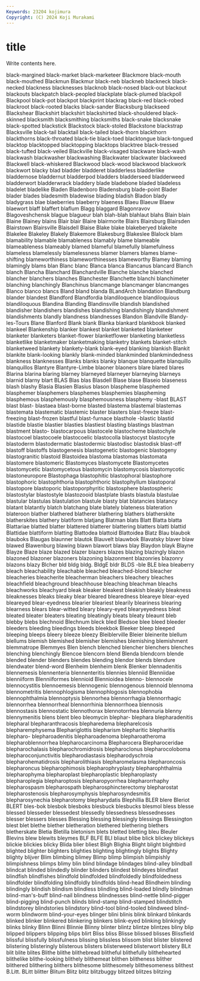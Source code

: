 ```yaml
---
Keywords: 23204 kojimura
Copyright: (C) 2024 Koji Murakami
---
```


# title

Write contents here.



 black-margined black-market black-marketeer Blackmore black-mouth
black-mouthed Blackmun Blackmur black-neb blackneb blackneck black-necked blackness blacknesses blacknob
black-nosed black-out blackout blackouts blackpatch black-peopled blackplate black-plumed blackpoll Blackpool
black-pot blackpot blackprint blackrag black-red black-robed blackroot black-rooted blacks black-sander
Blacksburg blackseed Blackshear Blackshirt blackshirt blackshirted black-shouldered black-skinned blacksmith blacksmithing
blacksmiths black-snake blacksnake black-spotted blackstick Blackstock black-stoled Blackstone blackstrap Blacksville
black-tail blacktail black-tailed black-thorn blackthorn blackthorns black-throated black-tie black-toed blacktongue
black-tongued blacktop blacktopped blacktopping blacktops blacktree black-tressed black-tufted black-veiled Blackville
black-visaged blackware black-wash blackwash blackwasher blackwashing Blackwater blackwater blackweed Blackwell
black-whiskered Blackwood black-wood blackwood blackwork blackwort blacky blad bladder bladderet
bladderless bladderlike bladdernose bladdernut bladderpod bladders bladderseed bladderweed bladderwort bladderwrack
bladdery blade bladebone bladed bladeless bladelet bladelike Bladen Bladenboro Bladensburg
blade-point Blader blader blades bladesmith bladewise blading bladish Bladon blady
bladygrass blae blaeberries blaeberry blaeness Blaeu Blaeuw Blaew blaewort blaff
blaffert blaflum Blagg blaggard Blagonravov Blagoveshchensk blague blagueur blah blah-blah
blahlaut blahs Blain blain Blaine Blainey blains Blair blair Blaire
blairmorite Blairs Blairsburg Blairsden Blairstown Blairsville Blaisdell Blaise Blake blake
blakeberyed blakeite Blakelee Blakeley Blakely Blakemore Blakesburg Blakeslee Blalock blam
blamability blamable blamableness blamably blame blameable blameableness blameably blamed blameful
blamefully blamefulness blameless blamelessly blamelessness blamer blamers blames blame-shifting blameworthiness
blameworthinesses blameworthy Blamey blaming blamingly blams blan Blanc blanc Blanca
blanca Blancanus blancard Blanch blanch Blancha Blanchard Blanchardville Blanche blanche
blanched blancher blanchers blanches Blanchester Blanchette blanchi blanchimeter blanching blanchingly
Blanchinus blancmange blancmanger blancmanges Blanco blanco blancs Bland bland blanda
BLandArch blandation Blandburg blander blandest Blandford Blandfordia blandiloquence blandiloquious blandiloquous
Blandina Blanding Blandinsville blandish blandished blandisher blandishers blandishes blandishing blandishingly
blandishment blandishments blandly blandness blandnesses Blandon Blandville Blandy-les-Tours Blane Blanford
Blank blank Blanka blankard blankbook blanked blankeel Blankenship blanker blankest
blanket blanketed blanketeer blanketer blanketers blanket-flower blanketflower blanketing blanketless blanketlike
blanketmaker blanketmaking blanketry blankets blanket-stitch blanketweed blankety blankety-blank blank-eyed blanking
blankish Blankit blankite blank-looking blankly blank-minded blankminded blankmindedness blankness blanknesses
Blanks blanks blanky blanque blanquette blanquillo blanquillos Blantyre Blantyre-Limbe blaoner
blaoners blare blared blares Blarina blarina blaring blarney blarneyed blarneyer
blarneying blarneys blarnid blarny blart BLAS Blas blas Blasdell Blase
blase Blaseio blaseness blash blashy Blasia Blasien Blasius blason blaspheme
blasphemed blasphemer blasphemers blasphemes blasphemies blaspheming blasphemous blasphemously blasphemousness blasphemy
-blast BLAST blast blast- blastaea blast-borne blasted blastema blastemal blastemas
blastemata blastematic blastemic blaster blasters blast-freeze blast-freezing blast-frozen blastful blast-furnace
blasthole -blastic blastid blastide blastie blastier blasties blastiest blasting blastings
blastman blastment blasto- blastocarpous blastocele blastocheme blastochyle blastocoel blastocoele blastocoelic
blastocolla blastocyst blastocyte blastoderm blastodermatic blastodermic blastodisc blastodisk blast-off blastoff
blastoffs blastogenesis blastogenetic blastogenic blastogeny blastogranitic blastoid Blastoidea blastoma blastomas
blastomata blastomere blastomeric Blastomyces blastomycete Blastomycetes blastomycetic blastomycetous blastomycin blastomycosis
blastomycotic blastoneuropore Blastophaga blastophitic blastophoral blastophore blastophoric blastophthoria blastophthoric blastophyllum
blastoporal blastopore blastoporic blastoporphyritic blastosphere blastospheric blastostylar blastostyle blastozooid blastplate
blasts blastula blastulae blastular blastulas blastulation blastule blasty blat blatancies
blatancy blatant blatantly blatch blatchang blate blately blateness blateration blateroon
blather blathered blatherer blathering blathers blatherskite blatherskites blathery blatiform blatjang
Blatman blats Blatt Blatta blatta Blattariae blatted blatter blattered blatterer
blattering blatters blatti blattid Blattidae blattiform blatting Blattodea blattoid Blattoidea
Blatz Blau blaubok blauboks Blaugas blaunner blautok Blauvelt blauwbok Blavatsky
blaver blaw blawed Blawenburg blawing blawn blawort blaws blay Blaydon
blayk Blayne Blayze Blaze blaze blazed blazer blazers blazes blazing
blazingly blazon blazoned blazoner blazoners blazoning blazonment blazonries blazonry blazons
blazy Blcher bld bldg bldg. BldgE bldr BLDS -ble BLE
blea bleaberry bleach bleachability bleachable bleached bleached-blond bleacher bleacheries bleacherite
bleacherman bleachers bleachery bleaches bleachfield bleachground bleachhouse bleaching bleachman bleachs
bleachworks bleachyard bleak bleaker bleakest bleakish bleakly bleakness bleaknesses bleaks
bleaky blear bleared blearedness bleareye blear-eyed bleareyed blear-eyedness blearier bleariest
blearily bleariness blearing blearness blears blear-witted bleary bleary-eyed blearyeyedness bleat
bleated bleater bleaters bleating bleatingly bleats bleaty bleaunt bleb blebby
blebs blechnoid Blechnum bleck bled Bledsoe blee bleed bleeder bleeders
bleeding bleedings bleeds bleekbok Bleeker bleep bleeped bleeping bleeps bleery
bleeze bleezy Bleiblerville Bleier bleinerite blellum blellums blemish blemished blemisher
blemishes blemishing blemishment blemmatrope Blemmyes Blen blench blenched blencher blenchers
blenches blenching blenchingly Blencoe blencorn blend Blenda blendcorn blende blended
blender blenders blendes blending blendor blends blendure blendwater blend-word Blenheim
blenheim blenk Blenker blennadenitis blennemesis blennenteria blennenteritis blennies blenniid Blenniidae
blenniiform Blenniiformes blennioid Blennioidea blenno- blennocele blennocystitis blennoemesis blennogenic blennogenous
blennoid blennoma blennometritis blennophlogisma blennophlogosis blennophobia blennophthalmia blennoptysis blennorhea blennorrhagia
blennorrhagic blennorrhea blennorrheal blennorrhinia blennorrhoea blennosis blennostasis blennostatic blennothorax blennotorrhea
blennuria blenny blennymenitis blens blent bleo bleomycin blephar- blephara blepharadenitis
blepharal blepharanthracosis blepharedema blepharelcosis blepharemphysema Blephariglottis blepharism blepharitic blepharitis blepharo-
blepharoadenitis blepharoadenoma blepharoatheroma blepharoblennorrhea blepharocarcinoma Blepharocera Blepharoceridae blepharochalasis blepharochromidrosis blepharoclonus
blepharocoloboma blepharoconjunctivitis blepharodiastasis blepharodyschroia blepharohematidrosis blepharolithiasis blepharomelasma blepharoncosis blepharoncus blepharophimosis
blepharophryplasty blepharophthalmia blepharophyma blepharoplast blepharoplastic blepharoplasty blepharoplegia blepharoptosis blepharopyorrhea blepharorrhaphy
blepharospasm blepharospath blepharosphincterectomy blepharostat blepharostenosis blepharosymphysis blepharosyndesmitis blepharosynechia blepharotomy blepharydatis
Blephillia BLER blere Bleriot BLERT bles-bok blesbok blesboks blesbuck blesbucks
blesmol bless blesse blessed blesseder blessedest blessedly blessedness blessednesses blesser
blessers blesses Blessing blessing blessingly blessings Blessington blest blet blethe
blether bletheration blethered blethering blethers bletherskate Bletia Bletilla bletonism blets
bletted bletting bleu Bleuler Blevins blew blewits bleymes BLF BLFE
BLI bliaut blibe blick blickey blickeys blickie blickies blicky Blida
blier bliest Bligh Blighia Blight blight blightbird blighted blighter blighters
blighties blighting blightingly blights Blighty blighty blijver Blim blimbing blimey
Blimp blimp blimpish blimpishly blimpishness blimps blimy blin blind blindage
blindages blind-alley blindball blindcat blinded blindedly blinder blinders blindest blindeyes
blindfast blindfish blindfishes blindfold blindfolded blindfoldedly blindfoldedness blindfolder blindfolding blindfoldly
blindfolds blind-head Blindheim blinding blindingly blindish blindism blindless blindling blind-loaded
blindly blindman blind-man's-buff blind-nail blindness blindnesses blind-nettle blind-pigger blind-pigging blind-punch
blinds blind-stamp blind-stamped blindstitch blindstorey blindstories blindstory blind-tool blind-tooled blindweed
blind-worm blindworm blind-your-eyes blinger blini blinis blink blinkard blinkards blinked
blinker blinkered blinkering blinkers blink-eyed blinking blinkingly blinks blinky Blinn
Blinni Blinnie Blinny blinter blintz blintze blintzes bliny blip blipped
blippers blipping blips blirt Bliss bliss Blisse blissed blisses Blissfield
blissful blissfully blissfulness blissing blissless blissom blist blister blistered blistering
blisteringly blisterous blisters blisterweed blisterwort blistery BLit blit blite blites
Blithe blithe blithebread blitheful blithefully blithehearted blithelike blithe-looking blithely blithemeat
blithen blitheness blither blithered blithering blithers blithesome blithesomely blithesomeness blithest
B.Litt. BLitt blitter Blitum Blitz blitz blitzbuggy blitzed blitzes blitzing
